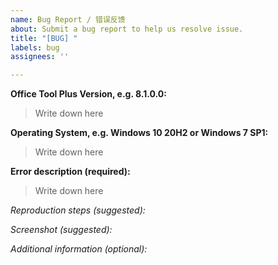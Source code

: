 ```yaml
---
name: Bug Report / 错误反馈
about: Submit a bug report to help us resolve issue.
title: "[BUG] "
labels: bug
assignees: ''

---
```


**Office Tool Plus Version, e.g. 8.1.0.0:**
> Write down here

**Operating System, e.g. Windows 10 20H2 or Windows 7 SP1:**
> Write down here

**Error description (required):**
> Write down here

*Reproduction steps (suggested):*

*Screenshot (suggested):*

*Additional information (optional):*
